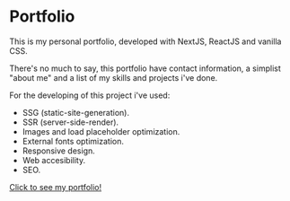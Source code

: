 # Portfolio

This is my personal portfolio, developed with NextJS, ReactJS and vanilla CSS.

There's no much to say, this portfolio have contact information, a simplist "about me" and a list of my skills and projects i've done.

For the developing of this project i've used:

- SSG (static-site-generation).
- SSR (server-side-render).
- Images and load placeholder optimization.
- External fonts optimization.
- Responsive design.
- Web accesibility.
- SEO.


[Click to see my portfolio!](https://portfolio-brulau.vercel.app/)
